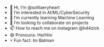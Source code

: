 - 👋 Hi, I’m @solitaeryheart
- 👀 I’m interested in AI/ML/CyberSecurity
- 🌱 I’m currently learning Machine Learning
- 💞️ I’m looking to collaborate on projects
- 📫 How to reach me on instagram @h44zick
- 😄 Pronouns: He/Him
- ⚡ Fun fact: Im Batman

<!---
solitaeryheart/solitaeryheart is a ✨ special ✨ repository because its `README.md` (this file) appears on your GitHub profile.
You can click the Preview link to take a look at your changes.
--->
